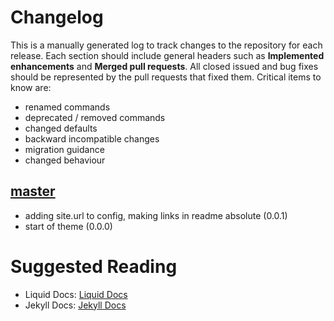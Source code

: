 # Changelog

This is a manually generated log to track changes to the repository for each release. 
Each section should include general headers such as **Implemented enhancements** 
and **Merged pull requests**. All closed issued and bug fixes should be 
represented by the pull requests that fixed them.
Critical items to know are:

 - renamed commands
 - deprecated / removed commands
 - changed defaults
 - backward incompatible changes
 - migration guidance
 - changed behaviour

## [master](https://github.com/vsoch/docsy-jekyll/tree/master)
 - adding site.url to config, making links in readme absolute (0.0.1)
 - start of theme  (0.0.0)

# Suggested Reading

- Liquid Docs: [Liquid Docs](https://shopify.github.io/liquid/)
- Jekyll Docs: [Jekyll Docs](https://jekyllrb.com/docs/)
